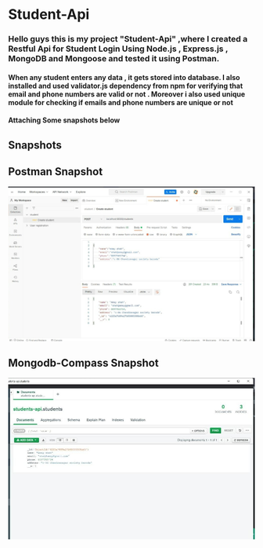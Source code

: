 # Student-Api
<div><h3>Hello guys this is my project "Student-Api" ,where I created a Restful Api for Student Login Using Node.js , Express.js , MongoDB and Mongoose and tested it using Postman.</h3></div>
<div><h4>When any student enters any data , it gets stored into database. I also installed and used validator.js dependency from npm for verifying that  email and phone numbers are valid or not . Moreover i also used unique module for checking if emails and phone numbers are unique or not </h4>
 <div><h4>Attaching Some snapshots below </h4></div>
 <h2> Snapshots </h2>
<div>
  <h2>Postman Snapshot </h2>
  <img src="images/postman-screenshot.jpeg">
</div>
<h2>Mongodb-Compass Snapshot</h2>
<div>
  <img src ="images/Mongodb-compass-ss.jpeg">
  </div>
